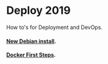 # Deploy 2019
How to's for Deployment and DevOps.

#### [New Debian install](https://github.com/TudorHulban/Deploy2020/blob/master/01_OSs/README.md).
#### [Docker First Steps](https://github.com/TudorHulban/Deploy2020/blob/master/06_Docker/README.md).

